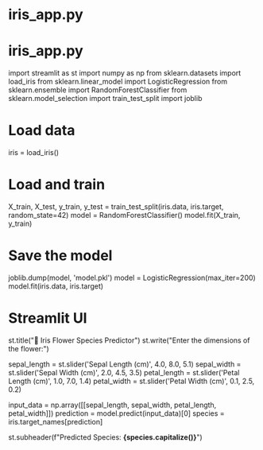 # iris_app.py
# iris_app.py
import streamlit as st
import numpy as np
from sklearn.datasets import load_iris
from sklearn.linear_model import LogisticRegression
from sklearn.ensemble import RandomForestClassifier
from sklearn.model_selection import train_test_split
import joblib 
# Load data
iris = load_iris()
# Load and train

X_train, X_test, y_train, y_test = train_test_split(iris.data, iris.target, random_state=42)
model = RandomForestClassifier()
model.fit(X_train, y_train)

# Save the model
joblib.dump(model, 'model.pkl')
model = LogisticRegression(max_iter=200)
model.fit(iris.data, iris.target)

# Streamlit UI
st.title("🌸 Iris Flower Species Predictor")
st.write("Enter the dimensions of the flower:")

sepal_length = st.slider('Sepal Length (cm)', 4.0, 8.0, 5.1)
sepal_width = st.slider('Sepal Width (cm)', 2.0, 4.5, 3.5)
petal_length = st.slider('Petal Length (cm)', 1.0, 7.0, 1.4)
petal_width = st.slider('Petal Width (cm)', 0.1, 2.5, 0.2)

input_data = np.array([[sepal_length, sepal_width, petal_length, petal_width]])
prediction = model.predict(input_data)[0]
species = iris.target_names[prediction]

st.subheader(f"Predicted Species: **{species.capitalize()}**")
